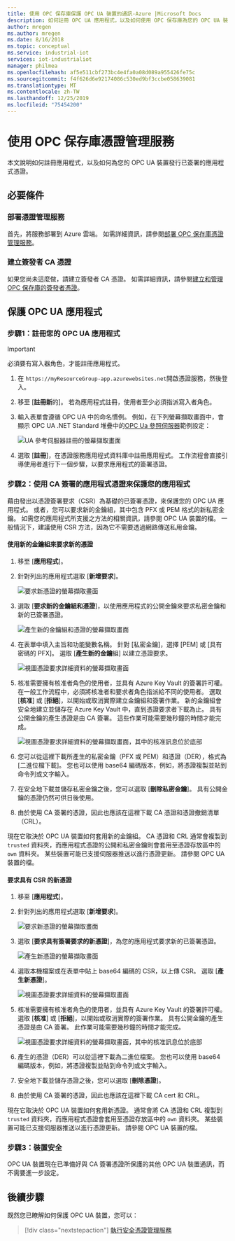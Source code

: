 ```yaml
---
title: 使用 OPC 保存庫保護 OPC UA 裝置的通訊-Azure |Microsoft Docs
description: 如何註冊 OPC UA 應用程式，以及如何使用 OPC 保存庫為您的 OPC UA 裝置發行已簽署的應用程式憑證。
author: mregen
ms.author: mregen
ms.date: 8/16/2018
ms.topic: conceptual
ms.service: industrial-iot
services: iot-industrialiot
manager: philmea
ms.openlocfilehash: af5e511cbf273bc4e4fa0a08d089a955426fe75c
ms.sourcegitcommit: f4f626d6e92174086c530ed9bf3ccbe058639081
ms.translationtype: MT
ms.contentlocale: zh-TW
ms.lasthandoff: 12/25/2019
ms.locfileid: "75454200"
---
```

# <a name="use-the-opc-vault-certificate-management-service"></a>使用 OPC 保存庫憑證管理服務

本文說明如何註冊應用程式，以及如何為您的 OPC UA 裝置發行已簽署的應用程式憑證。

## <a name="prerequisites"></a>必要條件

### <a name="deploy-the-certificate-management-service"></a>部署憑證管理服務

首先，將服務部署到 Azure 雲端。 如需詳細資訊，請參閱[部署 OPC 保存庫憑證管理服務](howto-opc-vault-deploy.md)。

### <a name="create-the-issuer-ca-certificate"></a>建立簽發者 CA 憑證

如果您尚未這麼做，請建立簽發者 CA 憑證。 如需詳細資訊，請參閱[建立和管理 OPC 保存庫的簽發者憑證](howto-opc-vault-manage.md)。

## <a name="secure-opc-ua-applications"></a>保護 OPC UA 應用程式

### <a name="step-1-register-your-opc-ua-application"></a>步驟1：註冊您的 OPC UA 應用程式 

> [!IMPORTANT]
> 必須要有寫入器角色，才能註冊應用程式。

1. 在 `https://myResourceGroup-app.azurewebsites.net`開啟憑證服務，然後登入。
2. 移至 [**註冊新**的]。 若為應用程式註冊，使用者至少必須指派寫入者角色。
2. 輸入表單會遵循 OPC UA 中的命名慣例。 例如，在下列螢幕擷取畫面中，會顯示 OPC UA .NET Standard 堆疊中的[OPC Ua 參照伺服器](https://github.com/OPCFoundation/UA-.NETStandard/tree/master/SampleApplications/Workshop/Reference)範例設定：

   ![UA 參考伺服器註冊的螢幕擷取畫面](media/howto-opc-vault-secure/reference-server-registration.png "UA 參考伺服器註冊")

5. 選取 [**註冊**]，在憑證服務應用程式資料庫中註冊應用程式。 工作流程會直接引導使用者進行下一個步驟，以要求應用程式的簽署憑證。

### <a name="step-2-secure-your-application-with-a-ca-signed-application-certificate"></a>步驟2：使用 CA 簽署的應用程式憑證來保護您的應用程式

藉由發出以憑證簽署要求（CSR）為基礎的已簽署憑證，來保護您的 OPC UA 應用程式。 或者，您可以要求新的金鑰組，其中包含 PFX 或 PEM 格式的新私密金鑰。 如需您的應用程式所支援之方法的相關資訊，請參閱 OPC UA 裝置的檔。 一般情況下，建議使用 CSR 方法，因為它不需要透過網路傳送私用金鑰。

#### <a name="request-a-new-certificate-with-a-new-keypair"></a>使用新的金鑰組來要求新的憑證

1. 移至 [**應用程式**]。
3. 針對列出的應用程式選取 [**新增要求**]。

   ![要求新憑證的螢幕擷取畫面](media/howto-opc-vault-secure/request-new-certificate.png "要求新憑證")

3. 選取 [**要求新的金鑰組和憑證**]，以使用應用程式的公開金鑰來要求私密金鑰和新的已簽署憑證。

   ![產生新的金鑰組和憑證的螢幕擷取畫面](media/howto-opc-vault-secure/generate-new-key-pair.png "產生新的金鑰組")

4. 在表單中填入主旨和功能變數名稱。 針對 [私密金鑰]，選擇 [PEM] 或 [具有密碼的 PFX]。 選取 [**產生新的金鑰**組] 以建立憑證要求。

   ![視圖憑證要求詳細資料的螢幕擷取畫面](media/howto-opc-vault-secure/approve-reject.png "核准憑證")

5. 核准需要擁有核准者角色的使用者，並具有 Azure Key Vault 的簽署許可權。 在一般工作流程中，必須將核准者和要求者角色指派給不同的使用者。 選取 [**核准**] 或 [**拒絕**]，以開始或取消實際建立金鑰組和簽署作業。 新的金鑰組會安全地建立並儲存在 Azure Key Vault 中，直到憑證要求者下載為止。 具有公開金鑰的產生憑證是由 CA 簽署。 這些作業可能需要幾秒鐘的時間才能完成。

   ![視圖憑證要求詳細資料的螢幕擷取畫面，其中的核准訊息位於底部](media/howto-opc-vault-secure/view-key-pair.png "視圖金鑰組")

7. 您可以從這裡下載所產生的私密金鑰（PFX 或 PEM）和憑證（DER），格式為 [二進位檔下載]。 您也可以使用 base64 編碼版本，例如，將憑證複製並貼到命令列或文字輸入。 
8. 在安全地下載並儲存私密金鑰之後，您可以選取 [**刪除私密金鑰**]。 具有公開金鑰的憑證仍然可供日後使用。
9. 由於使用 CA 簽署的憑證，因此也應該在這裡下載 CA 憑證和憑證撤銷清單（CRL）。

現在它取決於 OPC UA 裝置如何套用新的金鑰組。 CA 憑證和 CRL 通常會複製到 `trusted` 資料夾，而應用程式憑證的公開和私密金鑰則會套用至憑證存放區中的 `own` 資料夾。 某些裝置可能已支援伺服器推送以進行憑證更新。 請參閱 OPC UA 裝置的檔。

#### <a name="request-a-new-certificate-with-a-csr"></a>要求具有 CSR 的新憑證 

1. 移至 [**應用程式**]。
3. 針對列出的應用程式選取 [**新增要求**]。

   ![要求新憑證的螢幕擷取畫面](media/howto-opc-vault-secure/request-new-certificate.png "要求新憑證")

3. 選取 [**要求具有簽署要求的新憑證**]，為您的應用程式要求新的已簽署憑證。

   ![產生新憑證的螢幕擷取畫面](media/howto-opc-vault-secure/generate-new-certificate.png "產生新的憑證")

4. 選取本機檔案或在表單中貼上 base64 編碼的 CSR，以上傳 CSR。 選取 [**產生新憑證**]。

   ![視圖憑證要求詳細資料的螢幕擷取畫面](media/howto-opc-vault-secure/approve-reject-csr.png "核准 CSR")

5. 核准需要擁有核准者角色的使用者，並具有 Azure Key Vault 的簽署許可權。 選取 [**核准**] 或 [**拒絕**]，以開始或取消實際的簽署作業。 具有公開金鑰的產生憑證是由 CA 簽署。 此作業可能需要幾秒鐘的時間才能完成。

   ![視圖憑證要求詳細資料的螢幕擷取畫面，其中的核准訊息位於底部](media/howto-opc-vault-secure/view-cert-csr.png "檢視憑證")

6. 產生的憑證（DER）可以從這裡下載為二進位檔案。 您也可以使用 base64 編碼版本，例如，將憑證複製並貼到命令列或文字輸入。 
10. 安全地下載並儲存憑證之後，您可以選取 [**刪除憑證**]。
11. 由於使用 CA 簽署的憑證，因此也應該在這裡下載 CA cert 和 CRL。

現在它取決於 OPC UA 裝置如何套用新憑證。 通常會將 CA 憑證和 CRL 複製到 `trusted` 資料夾，而應用程式憑證會套用至憑證存放區中的 `own` 資料夾。 某些裝置可能已支援伺服器推送以進行憑證更新。 請參閱 OPC UA 裝置的檔。

### <a name="step-3-device-secured"></a>步驟3：裝置安全

OPC UA 裝置現在已準備好與 CA 簽署憑證所保護的其他 OPC UA 裝置通訊，而不需要進一步設定。

## <a name="next-steps"></a>後續步驟

既然您已瞭解如何保護 OPC UA 裝置，您可以：

> [!div class="nextstepaction"]
> [執行安全憑證管理服務](howto-opc-vault-secure-ca.md)
